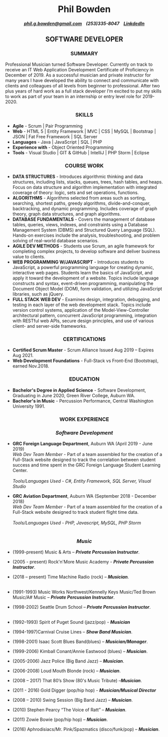 # <center>Phil Bowden 
##### <center><phil.g.bowden@gmail.com>&nbsp; &nbsp; (253)335-8047&nbsp; &nbsp; [LinkdedIn](http://www.linkedin.com/in/phil-bowden)
## <center>SOFTWARE DEVELOPER
### <center> **SUMMARY**
Professional Musician turned Software Developer. Currently on track to receive an IT Web Application Development Certificate of Proficiency in December of 2019.  As a successful musician and private instructor for many years I have developed the ability to connect and communicate with clients and colleagues of all levels from beginner to professional. After two plus years of hard work as a full stack developer I’m excited to put my skills to work as part of your team in an internship or entry level role for 2019-2020.
### <center> **SKILLS**
* **Agile** - Scrum | Pair Programming  
* **Web** - HTML 5 | Entity Framework | MVC | CSS | MySQL |  Bootstrap | JSON | Fat Free Framework | SQL Server 
* **Languages** - Java | JavaScript | SQL | PHP   
* **Experience with** - Object Oriented Programming
* **Tools** - Visual Studio | GIT & GitHub | IntelliJ | PHP Storm | Eclipse 

### <center> **COURSE WORK**
* **DATA STRUCTURES** - Introduces algorithmic thinking and data structures, including lists, stacks, queues, trees, hash tables, and heaps. Focus on data structure and algorithm implementation with integrated coverage of theory: logic, sets and set operations, functions. 
* **ALGORITHMS** - Algorithms selected from areas such as sorting, searching, shortest paths, greedy algorithms, divide-and-conquer, backtracking, and dynamic programming. Includes coverage of graph theory, graph data structures, and graph algorithms.
* **DATABASE FUNDAMENTALS** - Covers the management of database tables, queries, views, indexes, and constraints using a Database Management System (DBMS) and Structured Query Language (SQL). Hands-on exercises include the analysis, troubleshooting, and problem solving of real-world database scenarios.
* **AGILE DEV METHODS** - Students use Scrum, an agile framework for completing complex projects, to develop software and deliver business value to clients.
* **WEB PROGRAMMING W/JAVASCRIPT** - Introduces students to JavaScript, a powerful programming language for creating dynamic, interactive web pages. Students learn the basics of JavaScript, and apply it toward the development of a website. Topics include language constructs and syntax, event-driven programming, manipulating the Document Object Model (DOM), form validation, and utilizing JavaScript libraries, such as jQuery.
* **FULL STACK WEB DEV** - Examines design, integration, debugging, and testing in each layer of the web development stack. Topics include version control systems, application of the Model-View-Controller architectural pattern, concurrent JavaScript programming, integration with RESTful web APIs, secure design principles, and use of various client- and server-side frameworks.
### <center>**CERTIFICATIONS**
* **Certified Scrum Master** -  Scrum Alliance Issued Aug 2019 – Expires Aug 2021.
* **Web Development Foundations** - Full-Stack vs Front-End (Bootstrap), earned Nov.2018.
### <center>**EDUCATION**
* **Bachelor's Degree in Applied Science** - Software Development, Graduating in June 2020, Green River College, Auburn WA.
* **Bachelor's in Music** - Percussion Performance, Central Washington University 1991.
### <center> **WORK EXPERIENCE**
### <center> **_Software Development_**
* **GRC Foreign Language Department**, Auburn WA (April 2019 - June 2019)  
_Web Dev Team Member_ - Part of a team assembled for the creation of a Full-Stack website designed to track the correlation between student success and time spent in the GRC Foreign Language Student Learning Center.     
<br/>_Tools/Languages Used_ - _C#, Entity Framework, SQL Server, Visual Studio_ 

* **GRC Aviation Department**, Auburn WA (September 2018 - December 2018)  
_Web Dev Team Member_ - Part of a team assembled for the creation of a Full-Stack website designed to track student flight time  data.  
<br/> _Tools/Languages Used_ - _PHP, Javascript, MySQL, PHP Storm_
<br/><br/>
### <center> **_Music_**
* (1999-present) Music & Arts – **_Private Percussion Instructor_**.
* (2005 - present) Rock'n'More Music Academy - **_Private Percussion Instructor_**.
* (2018 – present) Time Machine Radio (rock) – **_Musician_**.
<br/><br/>

* (1991-1993) Music Works Northwest/Kennelly Keys Music/Ted Brown Music/A# Music – **_Private Percussion Instructor_**.
* (1998-2002) Seattle Drum School – **_Private Percussion Instructor_**.
<br/><br/>
* (1992–1993) Spirit of Puget Sound (jazz/pop) - **_Musician_**
* (1994-1997)Carnival Cruise Lines – **_Show Band Musician_**.
* (1998-2001) Isaac Scott Blues Band(blues) – **_Musician/Manager_**.
* (1999-2006) Kimball Conant/Annie Eastwood (blues) – **_Musician_**.
* (2005-2006) Jazz Police (Big Band Jazz) – **_Musician_**.
* (2006-2008) Loud Mouth Blonde (rock) – **_Musician_**.
* (2008 – 2017) That 80’s Show (80's Music Tribute) –**_Musician_**.
* (2011 - 2016) Gold Digger (pop/hip hop) - **_Musician/Musical Director_**
* (2008 – 2010) Swing Session (Big Band Jazz) – **_Musician_**.
* (2010) Stephen Pearcy “The Voice of Ratt” – **_Musician_**.
* (2011) Zowie Bowie (pop/hip hop) – **_Musician_**.
* (2016) Aphrodisiacs/Mr. Pink/Spazmatics (disco/funk/pop) – **_Musician_**.

